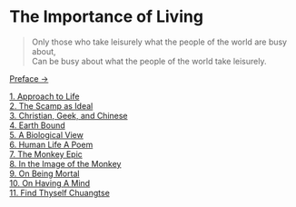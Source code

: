 # The Importance of Living


> Only those who take leisurely what the people of the world are busy about,  
> Can be busy about what the people of the world take leisurely.  

[Preface &rarr;](https://github.com/thaicuc/the-importance-of-living/blob/master/00-preface.md)

[1. Approach to Life](https://github.com/thaicuc/the-importance-of-living/blob/master/01-approach-to-life.md)  
[2. The Scamp as Ideal](https://github.com/thaicuc/the-importance-of-living/blob/master/02-the-scamp-as-ideal.md)  
[3. Christian, Geek, and Chinese](https://github.com/thaicuc/the-importance-of-living/blob/master/03-christian-greek-and-chinese.md)  
[4. Earth Bound](https://github.com/thaicuc/the-importance-of-living/blob/master/04-earth-bound.md)  
[5. A Biological View](https://github.com/thaicuc/the-importance-of-living/blob/master/05-a-biological-view.md)  
[6. Human Life A Poem](https://github.com/thaicuc/the-importance-of-living/blob/master/06-human-life-a-poem.md)  
[7. The Monkey Epic](https://github.com/thaicuc/the-importance-of-living/blob/master/07-the-monkey-epic.md)  
[8. In the Image of the Monkey](https://github.com/thaicuc/the-importance-of-living/blob/master/08-in-the-image-of-the-monkey.md)  
[9. On Being Mortal](https://github.com/thaicuc/the-importance-of-living/blob/master/09-on-being-mortal.md)  
[10. On Having A Mind](https://github.com/thaicuc/the-importance-of-living/blob/master/10-on-having-a-mind.md)  
[11. Find Thyself Chuangtse](https://github.com/thaicuc/the-importance-of-living/blob/master/11-find-thyself-chuangtse.md)

